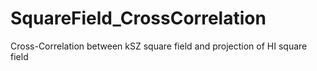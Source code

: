 # SquareField_CrossCorrelation
Cross-Correlation between kSZ square field and projection of HI square field
